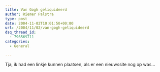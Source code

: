 ```yaml
---
title: Van Gogh geliquideerd
author: Riemer Palstra
type: post
date: 2004-11-02T10:01:50+00:00
url: /2004/11/02/van-gogh-geliquideerd
dsq_thread_id:
  - 796569711
categories:
  - General

---
```

Tja, ik had een linkje kunnen plaatsen, als er een nieuwssite nog op was&#8230;